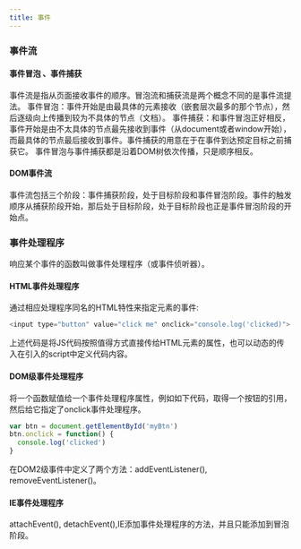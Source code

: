 ```yaml
---
title: 事件
---
```

### 事件流
#### 事件冒泡 、事件捕获
事件流是指从页面接收事件的顺序。冒泡流和捕获流是两个概念不同的是事件流提法。
事件冒泡：事件开始是由最具体的元素接收（嵌套层次最多的那个节点），然后逐级向上传播到较为不具体的节点（文档）。
事件捕获：和事件冒泡正好相反，事件开始是由不太具体的节点最先接收到事件（从document或者window开始），而最具体的节点最后接收到事件。事件捕获的用意在于在事件到达预定目标之前捕获它。
事件冒泡与事件捕获都是沿着DOM树依次传播，只是顺序相反。
#### DOM事件流
事件流包括三个阶段：事件捕获阶段，处于目标阶段和事件冒泡阶段。事件的触发顺序从捕获阶段开始，那后处于目标阶段，处于目标阶段也正是事件冒泡阶段的开始点。
### 事件处理程序
响应某个事件的函数叫做事件处理程序（或事件侦听器）。
#### HTML事件处理程序
通过相应处理程序同名的HTML特性来指定元素的事件:
```javascript
<input type="button" value="click me" onclick="console.log('clicked)">
```
上述代码是将JS代码按照值得方式直接传给HTML元素的属性，也可以动态的传入在引入的script中定义代码内容。
#### DOM级事件处理程序
将一个函数赋值给一个事件处理程序属性，例如如下代码，取得一个按钮的引用，然后给它指定了onclick事件处理程序。
```javascript
var btn = document.getElementById('myBtn')
btn.onclick = function() {
  console.log('clicked')
}
```
在DOM2级事件中定义了两个方法：addEventListener(), removeEventListener()。
#### IE事件处理程序
attachEvent(), detachEvent(),IE添加事件处理程序的方法，并且只能添加到冒泡阶段。